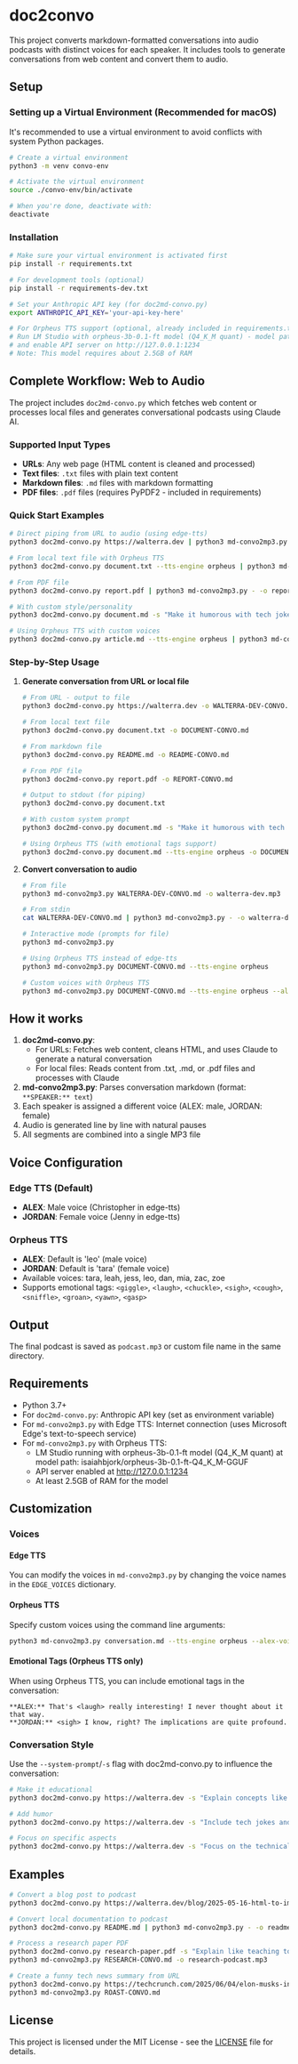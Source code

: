 # doc2convo

This project converts markdown-formatted conversations into audio podcasts with distinct voices for each speaker. It includes tools to generate conversations from web content and convert them to audio.


## Setup

### Setting up a Virtual Environment (Recommended for macOS)

It's recommended to use a virtual environment to avoid conflicts with system Python packages.

```bash
# Create a virtual environment
python3 -m venv convo-env

# Activate the virtual environment
source ./convo-env/bin/activate

# When you're done, deactivate with:
deactivate
```

### Installation

```bash
# Make sure your virtual environment is activated first
pip install -r requirements.txt

# For development tools (optional)
pip install -r requirements-dev.txt

# Set your Anthropic API key (for doc2md-convo.py)
export ANTHROPIC_API_KEY='your-api-key-here'

# For Orpheus TTS support (optional, already included in requirements.txt)
# Run LM Studio with orpheus-3b-0.1-ft model (Q4_K_M quant) - model path: isaiahbjork/orpheus-3b-0.1-ft-Q4_K_M-GGUF
# and enable API server on http://127.0.0.1:1234
# Note: This model requires about 2.5GB of RAM
```

## Complete Workflow: Web to Audio

The project includes `doc2md-convo.py` which fetches web content or processes local files and generates conversational podcasts using Claude AI.

### Supported Input Types

- **URLs**: Any web page (HTML content is cleaned and processed)
- **Text files**: `.txt` files with plain text content
- **Markdown files**: `.md` files with markdown formatting
- **PDF files**: `.pdf` files (requires PyPDF2 - included in requirements)

### Quick Start Examples

```bash
# Direct piping from URL to audio (using edge-tts)
python3 doc2md-convo.py https://walterra.dev | python3 md-convo2mp3.py - -o walterra-dev.mp3

# From local text file with Orpheus TTS
python3 doc2md-convo.py document.txt --tts-engine orpheus | python3 md-convo2mp3.py - --tts-engine orpheus -o document-podcast.mp3

# From PDF file
python3 doc2md-convo.py report.pdf | python3 md-convo2mp3.py - -o report-podcast.mp3

# With custom style/personality
python3 doc2md-convo.py document.md -s "Make it humorous with tech jokes" | python3 md-convo2mp3.py -

# Using Orpheus TTS with custom voices
python3 doc2md-convo.py article.md --tts-engine orpheus | python3 md-convo2mp3.py - --tts-engine orpheus --alex-voice zac --jordan-voice zoe
```

### Step-by-Step Usage

1. **Generate conversation from URL or local file**

   ```bash
   # From URL - output to file
   python3 doc2md-convo.py https://walterra.dev -o WALTERRA-DEV-CONVO.md

   # From local text file
   python3 doc2md-convo.py document.txt -o DOCUMENT-CONVO.md

   # From markdown file
   python3 doc2md-convo.py README.md -o README-CONVO.md

   # From PDF file
   python3 doc2md-convo.py report.pdf -o REPORT-CONVO.md

   # Output to stdout (for piping)
   python3 doc2md-convo.py document.txt

   # With custom system prompt
   python3 doc2md-convo.py document.md -s "Make it humorous with tech jokes"

   # Using Orpheus TTS (with emotional tags support)
   python3 doc2md-convo.py document.md --tts-engine orpheus -o DOCUMENT-CONVO.md
   ```

2. **Convert conversation to audio**

   ```bash
   # From file
   python3 md-convo2mp3.py WALTERRA-DEV-CONVO.md -o walterra-dev.mp3

   # From stdin
   cat WALTERRA-DEV-CONVO.md | python3 md-convo2mp3.py - -o walterra-dev.mp3

   # Interactive mode (prompts for file)
   python3 md-convo2mp3.py

   # Using Orpheus TTS instead of edge-tts
   python3 md-convo2mp3.py DOCUMENT-CONVO.md --tts-engine orpheus

   # Custom voices with Orpheus TTS
   python3 md-convo2mp3.py DOCUMENT-CONVO.md --tts-engine orpheus --alex-voice zac --jordan-voice zoe
   ```

## How it works

1. **doc2md-convo.py**:
   - For URLs: Fetches web content, cleans HTML, and uses Claude to generate a natural conversation
   - For local files: Reads content from .txt, .md, or .pdf files and processes with Claude
2. **md-convo2mp3.py**: Parses conversation markdown (format: `**SPEAKER:** text`)
3. Each speaker is assigned a different voice (ALEX: male, JORDAN: female)
4. Audio is generated line by line with natural pauses
5. All segments are combined into a single MP3 file

## Voice Configuration

### Edge TTS (Default)

- **ALEX**: Male voice (Christopher in edge-tts)
- **JORDAN**: Female voice (Jenny in edge-tts)

### Orpheus TTS

- **ALEX**: Default is 'leo' (male voice)
- **JORDAN**: Default is 'tara' (female voice)
- Available voices: tara, leah, jess, leo, dan, mia, zac, zoe
- Supports emotional tags: `<giggle>`, `<laugh>`, `<chuckle>`, `<sigh>`, `<cough>`, `<sniffle>`, `<groan>`, `<yawn>`, `<gasp>`

## Output

The final podcast is saved as `podcast.mp3` or custom file name in the same directory.

## Requirements

- Python 3.7+
- For `doc2md-convo.py`: Anthropic API key (set as environment variable)
- For `md-convo2mp3.py` with Edge TTS: Internet connection (uses Microsoft Edge's text-to-speech service)
- For `md-convo2mp3.py` with Orpheus TTS:
  - LM Studio running with orpheus-3b-0.1-ft model (Q4_K_M quant) at model path: isaiahbjork/orpheus-3b-0.1-ft-Q4_K_M-GGUF
  - API server enabled at http://127.0.0.1:1234
  - At least 2.5GB of RAM for the model

## Customization

### Voices

#### Edge TTS

You can modify the voices in `md-convo2mp3.py` by changing the voice names in the `EDGE_VOICES` dictionary.

#### Orpheus TTS

Specify custom voices using the command line arguments:

```bash
python3 md-convo2mp3.py conversation.md --tts-engine orpheus --alex-voice leo --jordan-voice tara
```

#### Emotional Tags (Orpheus TTS only)

When using Orpheus TTS, you can include emotional tags in the conversation:

```
**ALEX:** That's <laugh> really interesting! I never thought about it that way.
**JORDAN:** <sigh> I know, right? The implications are quite profound.
```

### Conversation Style

Use the `--system-prompt`/`-s` flag with doc2md-convo.py to influence the conversation:

```bash
# Make it educational
python3 doc2md-convo.py https://walterra.dev -s "Explain concepts like teaching to beginners"

# Add humor
python3 doc2md-convo.py https://walterra.dev -s "Include tech jokes and puns"

# Focus on specific aspects
python3 doc2md-convo.py https://walterra.dev -s "Focus on the technical implementation details"
```

## Examples

```bash
# Convert a blog post to podcast
python3 doc2md-convo.py https://walterra.dev/blog/2025-05-16-html-to-image-rendering-server | python3 md-convo2mp3.py - -o node-html2img-render-server-podcast.mp3

# Convert local documentation to podcast
python3 doc2md-convo.py README.md | python3 md-convo2mp3.py - -o readme-podcast.mp3

# Process a research paper PDF
python3 doc2md-convo.py research-paper.pdf -s "Explain like teaching to graduate students" -o RESEARCH-CONVO.md
python3 md-convo2mp3.py RESEARCH-CONVO.md -o research-podcast.mp3

# Create a funny tech news summary from URL
python3 doc2md-convo.py https://techcrunch.com/2025/06/04/elon-musks-introduction-to-politics/ -s "Make it a roasting comedy show" -o ROAST-CONVO.md
python3 md-convo2mp3.py ROAST-CONVO.md
```

## License

This project is licensed under the MIT License - see the [LICENSE](LICENSE) file for details.
